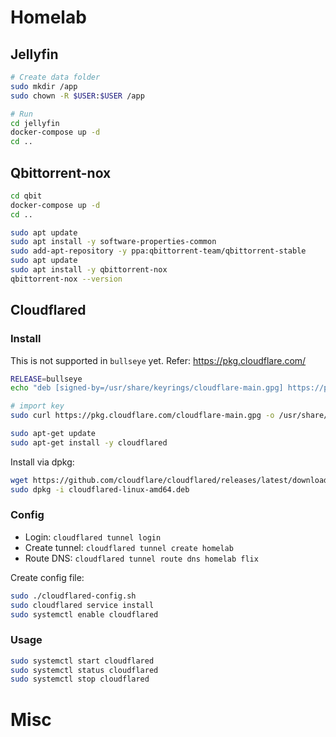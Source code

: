 # Homelab


## Jellyfin

```bash
# Create data folder
sudo mkdir /app
sudo chown -R $USER:$USER /app

# Run
cd jellyfin
docker-compose up -d
cd ..
```

## Qbittorrent-nox

```bash
cd qbit
docker-compose up -d
cd ..
```

```bash
sudo apt update
sudo apt install -y software-properties-common
sudo add-apt-repository -y ppa:qbittorrent-team/qbittorrent-stable
sudo apt update
sudo apt install -y qbittorrent-nox
qbittorrent-nox --version
```

## Cloudflared

### Install

This is not supported in `bullseye` yet. Refer: https://pkg.cloudflare.com/

```bash
RELEASE=bullseye
echo "deb [signed-by=/usr/share/keyrings/cloudflare-main.gpg] https://pkg.cloudflare.com/ $RELEASE main" | sudo tee /etc/apt/sources.list.d/cloudflare-main.list

# import key
sudo curl https://pkg.cloudflare.com/cloudflare-main.gpg -o /usr/share/keyrings/cloudflare-main.gpg

sudo apt-get update
sudo apt-get install -y cloudflared
```

Install via dpkg:
```bash
wget https://github.com/cloudflare/cloudflared/releases/latest/download/cloudflared-linux-amd64.deb
sudo dpkg -i cloudflared-linux-amd64.deb
```

### Config

* Login: `cloudflared tunnel login`
* Create tunnel: `cloudflared tunnel create homelab`
* Route DNS: `cloudflared tunnel route dns homelab flix`

Create config file:

```bash
sudo ./cloudflared-config.sh
sudo cloudflared service install
sudo systemctl enable cloudflared
```

### Usage

```bash
sudo systemctl start cloudflared
sudo systemctl status cloudflared
sudo systemctl stop cloudflared
```

# Misc